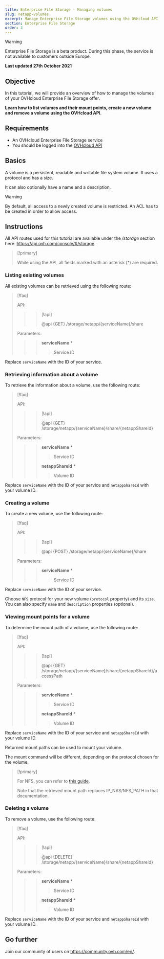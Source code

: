 ```yaml
---
title: Enterprise File Storage - Managing volumes
slug: netapp-volumes
excerpt: Manage Enterprise File Storage volumes using the OVHcloud API
section: Enterprise File Storage
order: 3
---
```


> [!warning]
> Enterprise File Storage is a beta product. During this phase, the service is not available to customers outside Europe.
>

**Last updated 27th October 2021**

## Objective

In this tutorial, we will provide an overview of how to manage the volumes of your OVHcloud Enterprise File Storage offer.

**Learn how to list volumes and their mount points, create a new volume and remove a volume using the OVHcloud API.**

## Requirements

- An OVHcloud Enterprise File Storage service
- You should be logged into the [OVHcloud API](https://api.ovh.com)

## Basics

A volume is a persistent, readable and writable file system volume. It uses a protocol and has a size.

It can also optionally have a name and a description.

> [!warning]
>
> By default, all access to a newly created volume is restricted. An ACL has to be created in order to allow access.
>

## Instructions

All API routes used for this tutorial are available under the */storage* section here: <https://api.ovh.com/console/#/storage>.

> [!primary]
>
> While using the API, all fields marked with an asterisk (\*) are required.
>

### Listing existing volumes

All existing volumes can be retrieved using the following route:

> [!faq]
>
> API:
>
>> > [!api]
>> >
>> > @api {GET} /storage/netapp/{serviceName}/share
>> >
>>
>
> Parameters:
>
>> > **serviceName** *
>> >
>> >> Service ID
>> >
>

Replace `serviceName` with the ID of your service.

### Retrieving information about a volume

To retrieve the information about a volume, use the following route:

> [!faq]
>
> API:
>
>> > [!api]
>> >
>> > @api {GET} /storage/netapp/{serviceName}/share/{netappShareId}
>> >
>>
>
> Parameters:
>
>> > **serviceName** *
>> >
>> >> Service ID
>> >
>> > **netappShareId** *
>> >
>> >> Volume ID
>

Replace `serviceName` with the ID of your service and `netappShareId` with your volume ID.

### Creating a volume

To create a new volume, use the following route:

> [!faq]
>
> API:
>
>> > [!api]
>> >
>> > @api {POST} /storage/netapp/{serviceName}/share
>> >
>>
>
> Parameters:
>
>> > **serviceName** *
>> >
>> >> Service ID
>> >
>

Replace `serviceName` with the ID of your service.

Choose `NFS` protocol for your new volume (`protocol` property) and its `size`.
You can also specify `name` and `description` properties (optional).

### Viewing mount points for a volume

To determine the mount path of a volume, use the following route:

> [!faq]
>
> API:
>
>> > [!api]
>> >
>> > @api {GET} /storage/netapp/{serviceName}/share/{netappShareId}/accessPath
>> >
>>
>
> Parameters:
>
>> > **serviceName** *
>> >
>> >> Service ID
>> >
>> > **netappShareId** *
>> >
>> >> Volume ID
>

Replace `serviceName` with the ID of your service and `netappShareId` with your volume ID.

Returned mount paths can be used to mount your volume.

The mount command will be different, depending on the protocol chosen for the volume.

> [!primary]
>
> For NFS, you can refer to [this guide](../nas-nfs/).
>
> Note that the retrieved mount path replaces IP_NAS/NFS_PATH in that documentation.
>

### Deleting a volume

To remove a volume, use the following route:

> [!faq]
>
> API:
>
>> > [!api]
>> >
>> > @api {DELETE} /storage/netapp/{serviceName}/share/{netappShareId}
>> >
>>
>
> Parameters:
>
>> > **serviceName** *
>> >
>> >> Service ID
>> >
>> > **netappShareId** *
>> >
>> >> Volume ID
>

Replace `serviceName` with the ID of your service and `netappShareId` with your volume ID.

## Go further

Join our community of users on <https://community.ovh.com/en/>.
